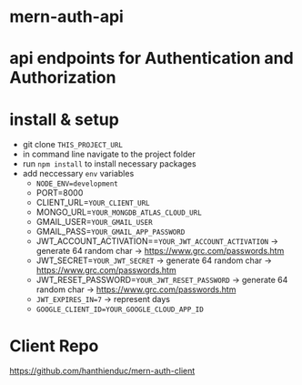 # mern-auth-api

# api endpoints for Authentication and Authorization 

# install & setup 
- git clone `THIS_PROJECT_URL`
- in command line navigate to the project folder 
- run `npm install` to install necessary packages
- add neccessary `env` variables 
  - `NODE_ENV=development`
  - PORT=8000
  - CLIENT_URL=`YOUR_CLIENT_URL`
  - MONGO_URL=`YOUR_MONGDB_ATLAS_CLOUD_URL`
  - GMAIL_USER=`YOUR_GMAIL_USER`
  - GMAIL_PASS=`YOUR_GMAIL_APP_PASSWORD`
  - JWT_ACCOUNT_ACTIVATION==`YOUR_JWT_ACCOUNT_ACTIVATION` -> generate 64 random char -> https://www.grc.com/passwords.htm
  - JWT_SECRET=`YOUR_JWT_SECRET` -> generate 64 random char -> https://www.grc.com/passwords.htm
  - JWT_RESET_PASSWORD=`YOUR_JWT_RESET_PASSWORD` -> generate 64 random char -> https://www.grc.com/passwords.htm
  - `JWT_EXPIRES_IN=7` -> represent days
  - `GOOGLE_CLIENT_ID=YOUR_GOOGLE_CLOUD_APP_ID`
  

# Client Repo
https://github.com/hanthienduc/mern-auth-client
